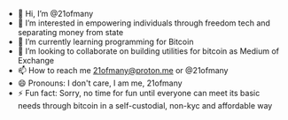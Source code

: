 - 👋 Hi, I’m @21ofmany
- 👀 I’m interested in empowering individuals through freedom tech and separating money from state
- 🌱 I’m currently learning programming for Bitcoin
- 💞️ I’m looking to collaborate on building utilities for bitcoin as Medium of Exchange
- 📫 How to reach me 21ofmany@proton.me or @21ofmany
- 😄 Pronouns: I don't care, I am me, 21ofmany
- ⚡ Fun fact: Sorry, no time for fun until everyone can meet its basic needs through bitcoin in a self-custodial, non-kyc and affordable way

<!---
21ofmany/21ofmany is a ✨ special ✨ repository because its `README.md` (this file) appears on your GitHub profile.
You can click the Preview link to take a look at your changes.
--->
